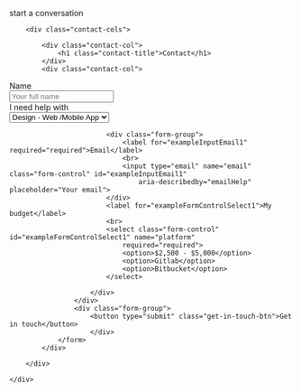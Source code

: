 <div class="container">
    <div class="start-conversation">
        <p class="h2-text">start a conversation</p>
    </div>
</div>

<section id="contact-form">
    <div class="container">

        <div class="contact-cols">

            <div class="contact-col">
                <h1 class="contact-title">Contact</h1>
            </div>
            <div class="contact-col">
<form
  action="https://formspree.io/f/mleavbel"
  method="POST"
>                    <div class="form-cols">
                        <div class="form-col">
                            <div class="form-group">
                                <label for="exampleInputName">Name</label>
                                <br>
                                <input type="text" name="name" class="form-control" placeholder="Your full name"
                                    required="required">
                            </div>
                            <label for="exampleInputName">I need help with</label>
                            <br>
                            <select class="form-control" name="platform" required="required">
                                <option>Design - Web /Mobile App</option>
                                <option>Gitlab</option>
                                <option>Bitbucket</option>
                            </select>
                        </div>
                        <div class="form-col">

                            <div class="form-group">
                                <label for="exampleInputEmail1" required="required">Email</label>
                                <br>
                                <input type="email" name="email" class="form-control" id="exampleInputEmail1"
                                    aria-describedby="emailHelp" placeholder="Your email">
                            </div>
                            <label for="exampleFormControlSelect1">My budget</label>
                            <br>
                            <select class="form-control" id="exampleFormControlSelect1" name="platform"
                                required="required">
                                <option>$2,500 - $5,000</option>
                                <option>Gitlab</option>
                                <option>Bitbucket</option>
                            </select>

                        </div>
                    </div>
                    <div class="form-group">
                        <button type="submit" class="get-in-touch-btn">Get in touch</button>
                        </div>
                </form>
            </div>

        </div>

    </div>

</section>